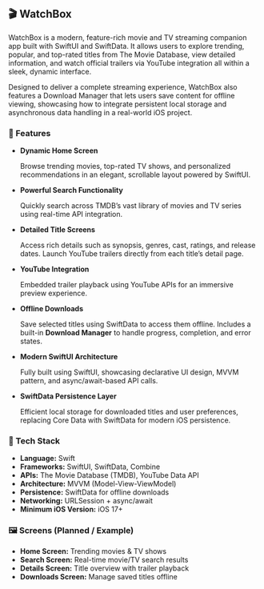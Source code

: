 ## 🎬 WatchBox

WatchBox is a modern, feature-rich movie and TV streaming companion app built with SwiftUI and SwiftData. It allows users to explore trending, popular, and top-rated titles from The Movie Database, view detailed information, and watch official trailers via YouTube integration all within a sleek, dynamic interface.

Designed to deliver a complete streaming experience, WatchBox also features a Download Manager that lets users save content for offline viewing, showcasing how to integrate persistent local storage and asynchronous data handling in a real-world iOS project.

### 🚀 Features

- **Dynamic Home Screen**
    
    Browse trending movies, top-rated TV shows, and personalized recommendations in an elegant, scrollable layout powered by SwiftUI.
    
- **Powerful Search Functionality**
    
    Quickly search across TMDB’s vast library of movies and TV series using real-time API integration.
    
- **Detailed Title Screens**
    
    Access rich details such as synopsis, genres, cast, ratings, and release dates. Launch YouTube trailers directly from each title’s detail page.
    
- **YouTube Integration**
    
    Embedded trailer playback using YouTube APIs for an immersive preview experience.
    
- **Offline Downloads**
    
    Save selected titles using SwiftData to access them offline. Includes a built-in **Download Manager** to handle progress, completion, and error states.
    
- **Modern SwiftUI Architecture**
    
    Fully built using SwiftUI, showcasing declarative UI design, MVVM pattern, and async/await-based API calls.
    
- **SwiftData Persistence Layer**
    
    Efficient local storage for downloaded titles and user preferences, replacing Core Data with SwiftData for modern iOS persistence.
    

### 🧩 Tech Stack

- **Language:** Swift
- **Frameworks:** SwiftUI, SwiftData, Combine
- **APIs:** The Movie Database (TMDB), YouTube Data API
- **Architecture:** MVVM (Model-View-ViewModel)
- **Persistence:** SwiftData for offline downloads
- **Networking:** URLSession + async/await
- **Minimum iOS Version:** iOS 17+

### 🖼️ Screens (Planned / Example)

- **Home Screen:** Trending movies & TV shows
- **Search Screen:** Real-time movie/TV search results
- **Details Screen:** Title overview with trailer playback
- **Downloads Screen:** Manage saved titles offline
